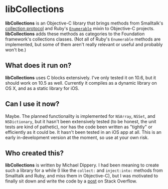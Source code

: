 # libCollections

**libCollections** is an Objective-C library that brings methods from
Smalltalk's [collection protocol][Smalltalk] and Ruby's
[`Enumerable`][Ruby] mixin to Objective-C projects. **libCollections** adds
these methods as categories to the Foundation framework's collections classes.
(Not all of Ruby's `Enumerable` methods are implemented, but some of them
aren't really relevant or useful and probably won't be.)

## What does it run on?

**libCollections** uses C blocks extensively. I've only tested it on 10.6, but
it should work on 10.5 as well. Currently it compiles as a dynamic library on
OS X, and as a static library for iOS.

## Can I use it now?

Maybe. The planned functionality is implemented for `NSArray`, `NSSet`, and
`NSDictionary`, but it hasn't been extensively tested (to be honest, the unit
tests are kind of pathetic), nor has the code been written as "tightly" or
efficiently as it could be. It hasn't been tested in an iOS app at all. This
is an early in-development version at the moment, so use at your own risk.

## Who created this?

**libCollections** is written by Michael Dippery. I had been meaning to create
such a library for a while (I like the `collect:` and `inject:into:` methods
from Smalltalk and Ruby, and miss them in Objective-C), but I was motivated
to finally sit down and write the code by a [post][SO] on Stack Overflow.

[Smalltalk]: http://www.ifi.uzh.ch/richter/Classes/oose2/01_Collections/03_smalltalk/03_smalltalk.html#2%20Collection%20Protocol
[Ruby]: http://ruby-doc.org/core/classes/Enumerable.html
[SO]: http://stackoverflow.com/q/4650820/28804
